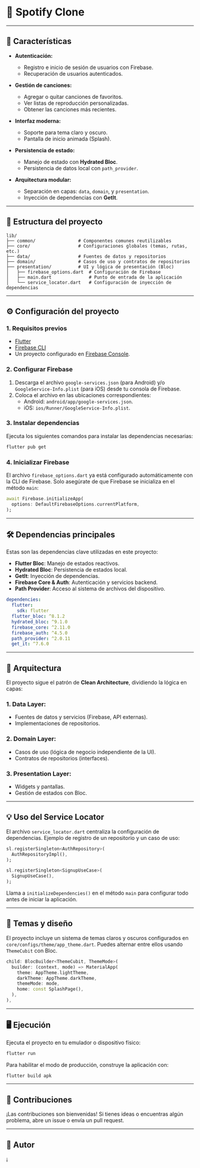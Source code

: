 # 🎵 Spotify Clone

---

## 🚀 Características

- **Autenticación:**
  - Registro e inicio de sesión de usuarios con Firebase.
  - Recuperación de usuarios autenticados.
  
- **Gestión de canciones:**
  - Agregar o quitar canciones de favoritos.
  - Ver listas de reproducción personalizadas.
  - Obtener las canciones más recientes.

- **Interfaz moderna:**
  - Soporte para tema claro y oscuro.
  - Pantalla de inicio animada (Splash).

- **Persistencia de estado:**
  - Manejo de estado con **Hydrated Bloc**.
  - Persistencia de datos local con `path_provider`.

- **Arquitectura modular:**
  - Separación en capas: `data`, `domain`, y `presentation`.
  - Inyección de dependencias con **GetIt**.

---

## 📂 Estructura del proyecto

```plaintext
lib/
├── common/                # Componentes comunes reutilizables
├── core/                  # Configuraciones globales (temas, rutas, etc.)
├── data/                  # Fuentes de datos y repositorios
├── domain/                # Casos de uso y contratos de repositorios
├── presentation/          # UI y lógica de presentación (Bloc)
│   ├── firebase_options.dart  # Configuración de Firebase
│   ├── main.dart              # Punto de entrada de la aplicación
│   └── service_locator.dart   # Configuración de inyección de dependencias
```

---

## ⚙️ Configuración del proyecto

### 1. **Requisitos previos**

- [Flutter](https://docs.flutter.dev/get-started/install)
- [Firebase CLI](https://firebase.google.com/docs/cli)
- Un proyecto configurado en [Firebase Console](https://console.firebase.google.com/).

### 2. **Configurar Firebase**

1. Descarga el archivo `google-services.json` (para Android) y/o `GoogleService-Info.plist` (para iOS) desde tu consola de Firebase.
2. Coloca el archivo en las ubicaciones correspondientes:
   - Android: `android/app/google-services.json`.
   - iOS: `ios/Runner/GoogleService-Info.plist`.

### 3. **Instalar dependencias**

Ejecuta los siguientes comandos para instalar las dependencias necesarias:
```bash
flutter pub get
```

### 4. **Inicializar Firebase**

El archivo `firebase_options.dart` ya está configurado automáticamente con la CLI de Firebase. Solo asegúrate de que Firebase se inicializa en el método `main`:
```dart
await Firebase.initializeApp(
  options: DefaultFirebaseOptions.currentPlatform,
);
```

---

## 🛠️ Dependencias principales

Estas son las dependencias clave utilizadas en este proyecto:

- **Flutter Bloc**: Manejo de estados reactivos.
- **Hydrated Bloc**: Persistencia de estados local.
- **GetIt**: Inyección de dependencias.
- **Firebase Core & Auth**: Autenticación y servicios backend.
- **Path Provider**: Acceso al sistema de archivos del dispositivo.

```yaml
dependencies:
  flutter:
    sdk: flutter
  flutter_bloc: ^8.1.2
  hydrated_bloc: ^9.1.0
  firebase_core: ^2.11.0
  firebase_auth: ^4.5.0
  path_provider: ^2.0.11
  get_it: ^7.6.0
```

---

## 🌟 Arquitectura

El proyecto sigue el patrón de **Clean Architecture**, dividiendo la lógica en capas:

### **1. Data Layer:**
- Fuentes de datos y servicios (Firebase, API externas).
- Implementaciones de repositorios.

### **2. Domain Layer:**
- Casos de uso (lógica de negocio independiente de la UI).
- Contratos de repositorios (interfaces).

### **3. Presentation Layer:**
- Widgets y pantallas.
- Gestión de estados con Bloc.

---

## 💡 Uso del Service Locator

El archivo `service_locator.dart` centraliza la configuración de dependencias. Ejemplo de registro de un repositorio y un caso de uso:

```dart
sl.registerSingleton<AuthRepository>(
  AuthRepositoryImpl(),
);

sl.registerSingleton<SignupUseCase>(
  SignupUseCase(),
);
```

Llama a `initializeDependencies()` en el método `main` para configurar todo antes de iniciar la aplicación.

---

## 🌈 Temas y diseño

El proyecto incluye un sistema de temas claros y oscuros configurados en `core/configs/theme/app_theme.dart`. Puedes alternar entre ellos usando `ThemeCubit` con Bloc.

```dart
child: BlocBuilder<ThemeCubit, ThemeMode>(
  builder: (context, mode) => MaterialApp(
    theme: AppTheme.lightTheme,
    darkTheme: AppTheme.darkTheme,
    themeMode: mode,
    home: const SplashPage(),
  ),
),
```

---

## 🖥️ Ejecución

Ejecuta el proyecto en tu emulador o dispositivo físico:
```bash
flutter run
```

Para habilitar el modo de producción, construye la aplicación con:
```bash
flutter build apk
```

---

## 🤝 Contribuciones

¡Las contribuciones son bienvenidas! Si tienes ideas o encuentras algún problema, abre un issue o envía un pull request.

---

## 📜 Autor
  ¡
